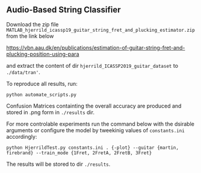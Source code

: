 ## Audio-Based String Classifier


Download the zip file ```MATLAB_hjerrild_icassp19_guitar_string_fret_and_plucking_estimator.zip``` from the link below

https://vbn.aau.dk/en/publications/estimation-of-guitar-string-fret-and-plucking-position-using-para

and extract the content of dir ```hjerrild_ICASSP2019_guitar_dataset``` to ```./data/tran'```.


To reproduce all results, run: 
```
python automate_scripts.py
```

Confusion Matrices containting the overall accuracy are produced and stored in .png form in ```./results``` dir.

For more controlable experiments run the command below with the dsirable arguments or configure the model by tweekinig values of ```constants.ini``` accordingly:

```
python HjerrildTest.py constants.ini . {-plot} --guitar {martin, firebrand} --train_mode {1Fret, 2FretA, 2FretB, 3Fret}
```

The results will be stored to dir ```./results```.

